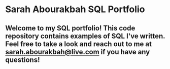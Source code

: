 # Sarah Abourakbah SQL Portfolio

## Welcome to my SQL portfolio! This code repository contains examples of SQL I've written. Feel free to take a look and reach out to me at sarah.abourakbah@live.com if you have any questions!
